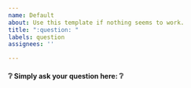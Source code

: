 ```yaml
---
name: Default
about: Use this template if nothing seems to work.
title: ":question: "
labels: question
assignees: ''

---
```


#### :grey_question: Simply ask your question here: :grey_question:

<!-- Take your time an think about your problem.... -->
